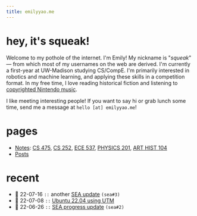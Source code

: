 ```yaml
---
title: emilyyao.me
---
```


# hey, it's squeak!
Welcome to my pothole of the internet. I'm Emily! My nickname is "*squeak*" — from which most of my usernames on the web are derived. I'm currently a first-year at UW-Madison studying CS/CompE. I'm primarily interested in robotics and machine learning, and applying these skills in a competition format. In my free time, I love reading historical fiction and listening to [copyrighted Nintendo music](https://youtu.be/HL9_xm5HwrE).

I like meeting interesting people! If you want to say hi or grab lunch some time, send me a message at `hello [at] emilyyao.me`!

# pages
- [Notes](/academics.md): [CS 475](/notes/fa22/cs475.md), [CS 252](/notes/fa22/cs252.md), 
[ECE 537](/notes/fa22/ece537.md), [PHYSICS 201](/notes/fa22/physics201.md), [ART HIST 104](/notes/fa22/arthist104.md)
- [Posts](/stream.md)

# recent
- 🥭 22-07-16 `::` another [SEA update](/2022-sea3.md) `(sea#3)`
- 🌰 22-07-08 `::` [Ubuntu 22.04 using UTM](/utm-ubuntu.md)
- 🥭 22-06-26 `::` [SEA progress update](/2022-sea2.md) `(sea#2)`
